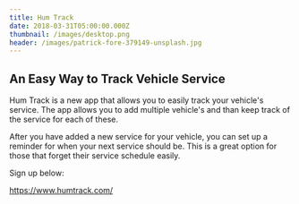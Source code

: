 ```yaml
---
title: Hum Track
date: 2018-03-31T05:00:00.000Z
thumbnail: /images/desktop.png
header: /images/patrick-fore-379149-unsplash.jpg
---
```

## An Easy Way to Track Vehicle Service

Hum Track is a new app that allows you to easily track your vehicle's service. The app allows you to add multiple vehicle's and than keep track of the service for each of these. 

After you have added a new service for your vehicle, you can set up a reminder for when your next service should be. This is a great option for those that forget their service schedule easily.

Sign up below:

<https://www.humtrack.com/>
